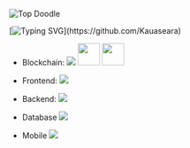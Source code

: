 ![Top Doodle](/files/top.png)

[![Typing SVG](https://readme-typing-svg.herokuapp.com/?font=Righteous&color=016EEA&size=54&center=true&vCenter=true&width=900&height=100&lines=%F0%9F%91%8B+My+Name+is+Kaua+Lucas+Seara.;I+am+a+blockchain+Developer.;I+am+a+frontend+developer.;Feel+Free+to+Get+in+Touch.+%F0%9F%98%84;Nice+to+Meet+You!!!...)](https://github.com/Kauaseara)

- Blockchain:
  <img src="https://skillicons.dev/icons?i=solidity,rust,C" />
  <img src="https://www.svgrepo.com/show/303146/ethereum-logo.svg" width="40"/>
  <img src="https://www.svgrepo.com/show/470684/solana.svg" width="40"/>
- Frontend:
  <img src="https://skillicons.dev/icons?i=html,css,javascript,typescript,jquery,bootstrap,tailwind,threejs,d3,react,redux,nextjs,vue,vuetify,angular,babel,webpack" />

- Backend:
  <img src="https://skillicons.dev/icons?i=php,nodejs,laravel,express,py,c,cpp,cs,qt" />

- Database
  <img src="https://skillicons.dev/icons?i=mysql,mongodb,sqlite,postgres,firebase" />

- Mobile
  <img src="https://skillicons.dev/icons?i=kotlin,flutter,react" />
